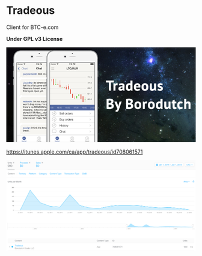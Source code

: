 Tradeous
===============

Client for BTC-e.com

<b>Under GPL v3 License</b>

![Tradeous](https://github.com/backmeupplz/Tradeous/blob/master/Designs/github-title.png)

https://itunes.apple.com/ca/app/tradeous/id708061571

![iTunes Connect Stats](https://github.com/backmeupplz/Tradeous/blob/master/Designs/github-stats.png)
